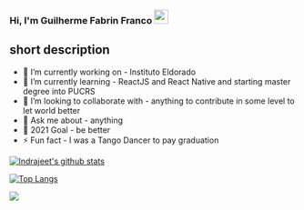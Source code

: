 ### Hi, I'm Guilherme Fabrin Franco <img src="https://media.giphy.com/media/hvRJCLFzcasrR4ia7z/giphy.gif" width="25px">

## short description
- 🔭 I’m currently working on - Instituto Eldorado
- 🌱 I’m currently learning - ReactJS and React Native and starting master degree into PUCRS
- 👯 I’m looking to collaborate with - anything to contribute in some level to let world better
- 💬 Ask me about - anything
- 🥅 2021 Goal - be better
- ⚡ Fun fact - I was a Tango Dancer to pay graduation

[![Indrajeet's github stats](https://github-readme-stats.vercel.app/api?username=guifabrin&count_private=true&include_all_commits=true&theme=radical)](https://www.linkedin.com/in/guifabrin/)

[![Top Langs](https://github-readme-stats.vercel.app/api/top-langs/?username=guifabrin&langs_count=100&layout=compact&v=6)](https://github.com/guifabrin/github-readme-stats)

![](https://komarev.com/ghpvc/?username=guifabrin)
